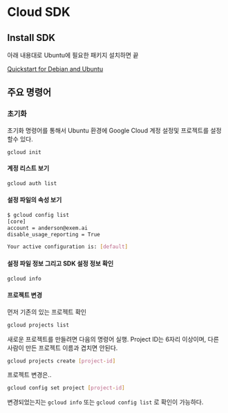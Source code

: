 # Cloud SDK

##  Install SDK

아래 내용대로 Ubuntu에 필요한 패키지 설치하면 끝

[Quickstart for Debian and Ubuntu](https://cloud.google.com/sdk/docs/quickstart-debian-ubuntu)

## 주요 명령어 

### 초기화 

초기화 명령어를 통해서 Ubuntu 환경에 Google Cloud 계정 설정및 프로젝트를 설정할수 있다.

```
gcloud init
```

#### 계정 리스트 보기

```bash
gcloud auth list
```

####  설정 파일의 속성 보기


```bash
$ gcloud config list
[core]
account = anderson@exem.ai
disable_usage_reporting = True

Your active configuration is: [default]
```

####  설정 파일 정보 그리고 SDK 설정 정보 확인

```bash
gcloud info
```

####  프로젝트 변경

먼저 기존의 있는 프로젝트 확인

```bash
gcloud projects list
```

새로운 프로젝트를 만들려면 다음의 명령어 실행.
Project ID는 6자리 이상이며, 다른 사람이 만든 프로젝트 이름과 겹치면 안된다.

```bash 
gcloud projects create [project-id]
```

프로젝트 변경은.. 

```bash
gcloud config set project [project-id]
```

변경되었는지는 `gcloud info` 또는 `gcloud config list` 로 확인이 가능하다. 

